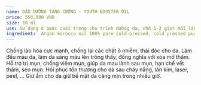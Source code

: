 ```yaml
---
name: DẦU DƯỠNG TĂNG CƯỜNG - YOUTH BOOSTER OIL
price: 550,000 VND
size: 10 ml
use: Sử dụng ở bước cuối trong chu trình dưỡng da, nhỏ 1-2 giọt mỗi lần. Xoa đều trên tay rồi áp tay vào vùng mũi để thư giãn với hương thơm trị liệu, sau đó áp tay vào vùng mặt và cổ.
ingredient:  Argan morocco oil 100% pure cold-pressed, cold pressed pure natural Pomegranate oil, pure passion fruit oil, rosehip oil, grapeseed oil, turmeric oil, fenugreek oil, chamomile oil, manjistha oil, liquorice oil, neroli oil, sandalwood oil, jojoba oil, carrot seed oil, wheat germ oil, evening primrose oil, saffron oil, orange oil, laksha oil, katuki oil, cedrus deodara oil, saussurea lappa oil, shatawa oil, curcumin oil, saffron extract, winter cherry extract, licorice extract, alium cepa extract, piper betel extract, rasna extract, avocado extract, chamomile extract, rice bran extract, clarysage extract, green tea extract, fenugreek extract, rosa centifolia extract, foenum gracium extract, sida rhombifolia extract, lemon essential oil, geranium essential oil, frankincense essential oil, black rose essential oil, tagete afrique pure essential oil, Otto rose essential oil, Bangalore rose essential oil, ylang ylang essential oil.
---
```

Chống lão hóa cực mạnh, chống lại các chất ô nhiễm, thải độc cho da. Làm đều màu da, làm da sáng màu lên trông thấy, đồng nghĩa với xóa mờ thâm. Hỗ trợ trị mụn, chống viêm mụn, giúp da mau lành sau mụn, hạn chế vết thâm, sẹo mụn. Hồi phục tổn thương cho da sau cháy nắng, lăn kim, laser, peel, … Giữ ẩm cho da giữ bề mặt da căng mịn trong nhiều giờ.

